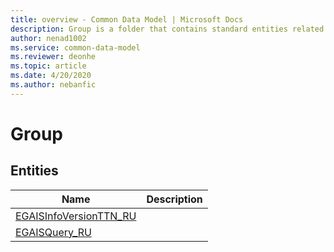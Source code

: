 ```yaml
---
title: overview - Common Data Model | Microsoft Docs
description: Group is a folder that contains standard entities related to the Common Data Model.
author: nenad1002
ms.service: common-data-model
ms.reviewer: deonhe
ms.topic: article
ms.date: 4/20/2020
ms.author: nebanfic
---
```


# Group


## Entities

|Name|Description|
|---|---|
|[EGAISInfoVersionTTN_RU](EGAISInfoVersionTTN_RU.md)||
|[EGAISQuery_RU](EGAISQuery_RU.md)||
